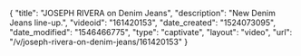 {
    "title": "JOSEPH RIVERA on Denim Jeans",
    "description": "New Denim Jeans line-up.",
    "videoid": "161420153",
    "date_created": "1524073095",
    "date_modified": "1546466775",
    "type": "captivate",
    "layout": "video",
    "url": "\/v\/joseph-rivera-on-denim-jeans\/161420153"
}